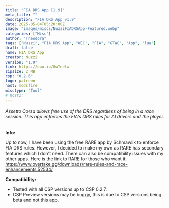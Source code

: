```yaml
---
title: "FIA DRS App [1.9]"
meta_title: ""
description: "FIA DRS App v1.9"
date: 2025-05-04T05:20:00Z
image: "images/miscs/NuzziFIADRSApp-Featured.webp"
categories: ["Misc"]
author: "Theodora"
tags: ["Nuzzi", "FIA DRS App", "WEC", "FIA", "GTWC", "App", "lua"]
draft: false
name: FIA DRS App
creator: Nuzzi
version: "1.9"
link: https://ouo.io/GwTnelx
zipsize: 2 MB
csp: "0.2.6"
logo: patreon
host: modsfire
misctype: "Tool"
# host2:
---
```


###### Assetto Corsa allows free use of the DRS regardless of being in a race session. This app enforces the FIA's DRS rules for AI drivers and the player.



**Info:**

Up to now, I have been using the free RARE app by Schmawlik to enforce FIA DRS rules. However, I decided to make my own as RARE has secondary features which I don't need. There can also be compatibility issues with my other apps. Here is the link to RARE for those who want it: https://www.overtake.gg/downloads/rare-rules-and-race-enhancements.52534/



**Compatibility:**

- Tested with all CSP versions up to CSP 0.2.7.
- CSP Preview versions may be buggy, this is due to CSP versions being beta and not this app.

